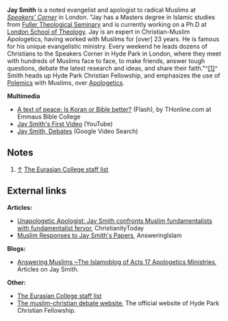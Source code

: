 **Jay Smith** is a noted evangelist and apologist to radical
Muslims at
*[Speakers' Corner](http://en.wikipedia.org/wiki/Speakers'_Corner "w:Speakers' Corner")*
in London. "Jay has a Masters degree in Islamic studies from
[Fuller Theological Seminary](Fuller_Theological_Seminary "Fuller Theological Seminary")
and is currently working on a Ph.D at
[London School of Theology](index.php?title=London_School_of_Theology&action=edit&redlink=1 "London School of Theology (page does not exist)").
Jay is an expert in Christian-Muslim Apologetics, having worked
with Muslims for [over] 23 years. He is famous for his unique
evangelistic ministry. Every weekend he leads dozens of Christians
to the Speakers Corner in Hyde Park in London, where they meet with
hundreds of Muslims face to face, to make friends, answer tough
questions, debate the latest research and ideas, and share their
faith."^[[1]](#note-0)^ Smith heads up Hyde Park Christian
Fellowship, and emphasizes the use of
[Polemics](Polemics "Polemics") with Muslims, over
[Apologetics](Apologetics "Apologetics").


**Multimedia**

-   [A text of peace: Is Koran or Bible better?](http://www.thonline.com/multimedia/?id=1916)
    (Flash), by THonline.com at Emmaus Bible College
-   [Jay Smith's First Video](http://www.youtube.com/watch?v=niIMuVW0_Rs)
    (YouTube)
-   [Jay Smith, Debates](http://video.google.com/videosearch?q=jay+smith+debate&emb=1&aq=f#q=jay%20smith%20debate&emb=0)
    (Google Video Search)

## Notes

1.  [↑](#ref-0)
    [The Eurasian College staff list](http://www.eurasian-college.com/eng/staff.php)

## External links

**Articles:**

-   [Unapologetic Apologist: Jay Smith confronts Muslim fundamentalists with fundamentalist fervor](http://www.christianitytoday.com/ct/2008/june/21.34.html),
    ChristianityToday
-   [Muslim Responses to Jay Smith's Papers](http://www.answering-islam.org/Responses/contrasmith.html),
    AnsweringIslam

**Blogs:**

-   [Answering Muslims \~The Islamoblog of Acts 17 Apologetics Ministries](http://www.answeringmuslims.com/search/label/Jay%20Smith),
    Articles on Jay Smith.

**Other:**

-   [The Eurasian College staff list](http://www.eurasian-college.com/eng/staff.php)
-   [The muslim-christian debate website](http://debate.org.uk/),
    The official website of Hyde Park Christian Fellowship.




